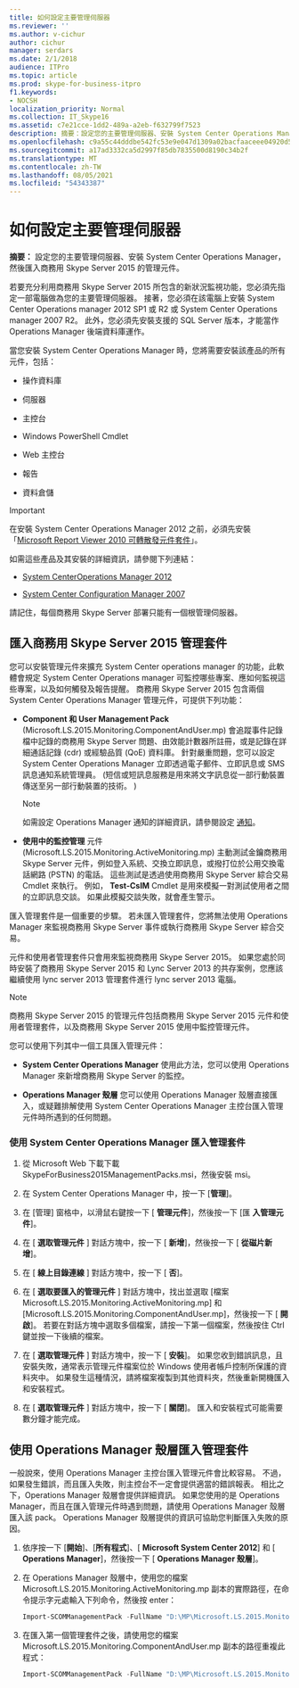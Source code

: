 ```yaml
---
title: 如何設定主要管理伺服器
ms.reviewer: ''
ms.author: v-cichur
author: cichur
manager: serdars
ms.date: 2/1/2018
audience: ITPro
ms.topic: article
ms.prod: skype-for-business-itpro
f1.keywords:
- NOCSH
localization_priority: Normal
ms.collection: IT_Skype16
ms.assetid: c7e21cce-1dd2-489a-a2eb-f632799f7523
description: 摘要：設定您的主要管理伺服器、安裝 System Center Operations Manager，以及匯入商務用 Skype Server 2015 的管理元件。
ms.openlocfilehash: c9a55c44dddbe542fc53e9e047d1309a02bacfaaceee04920d5b63a1f7e25e79
ms.sourcegitcommit: a17ad3332ca5d2997f85db7835500d8190c34b2f
ms.translationtype: MT
ms.contentlocale: zh-TW
ms.lasthandoff: 08/05/2021
ms.locfileid: "54343387"
---
```

# <a name="how-to-configure-the-primary-management-server"></a>如何設定主要管理伺服器

**摘要：** 設定您的主要管理伺服器、安裝 System Center Operations Manager，然後匯入商務用 Skype Server 2015 的管理元件。

若要充分利用商務用 Skype Server 2015 所包含的新狀況監視功能，您必須先指定一部電腦做為您的主要管理伺服器。 接著，您必須在該電腦上安裝 System Center Operations manager 2012 SP1 或 R2 或 System Center Operations manager 2007 R2。 此外，您必須先安裝支援的 SQL Server 版本，才能當作 Operations Manager 後端資料庫運作。

當您安裝 System Center Operations Manager 時，您將需要安裝該產品的所有元件，包括：

- 操作資料庫

- 伺服器

- 主控台

- Windows PowerShell Cmdlet

- Web 主控台

- 報告

- 資料倉儲

> [!IMPORTANT]
> 在安裝 System Center Operations Manager 2012 之前，必須先安裝「[Microsoft Report Viewer 2010 可轉散發元件套件](https://www.microsoft.com/download/details.aspx?id=6442)」。

如需這些產品及其安裝的詳細資訊，請參閱下列連結：

- [System CenterOperations Manager 2012](/previous-versions/system-center/system-center-2012-R2/hh205987(v=sc.12))

- [System Center Configuration Manager 2007](https://technet.microsoft.com/library/bb735860.aspx)

請記住，每個商務用 Skype Server 部署只能有一個根管理伺服器。

## <a name="importing-the-skype-for-business-server-2015-management-packs"></a>匯入商務用 Skype Server 2015 管理套件

您可以安裝管理元件來擴充 System Center operations manager 的功能，此軟體會規定 System Center Operations manager 可監控哪些專案、應如何監視這些專案，以及如何觸發及報告提醒。 商務用 Skype Server 2015 包含兩個 System Center Operations Manager 管理元件，可提供下列功能：

- **Component 和 User Management Pack** (Microsoft.LS.2015.Monitoring.ComponentAndUser.mp) 會追蹤事件記錄檔中記錄的商務用 Skype Server 問題、由效能計數器所註冊，或是記錄在詳細通話記錄 (cdr) 或經驗品質 (QoE) 資料庫。 針對嚴重問題，您可以設定 System Center Operations Manager 立即透過電子郵件、立即訊息或 SMS 訊息通知系統管理員。  (短信或短訊息服務是用來將文字訊息從一部行動裝置傳送至另一部行動裝置的技術。 ) 

    > [!NOTE]
    >  如需設定 Operations Manager 通知的詳細資訊，請參閱設定 [通知](/previous-versions/system-center/operations-manager-2007-r2/dd440890(v=technet.10))。

- **使用中的監控管理** 元件 (Microsoft.LS.2015.Monitoring.ActiveMonitoring.mp) 主動測試金鑰商務用 Skype Server 元件，例如登入系統、交換立即訊息，或撥打位於公用交換電話網路 (PSTN) 的電話。 這些測試是透過使用商務用 Skype Server 綜合交易 Cmdlet 來執行。 例如， **Test-CsIM** Cmdlet 是用來模擬一對測試使用者之間的立即訊息交談。 如果此模擬交談失敗，就會產生警示。

匯入管理套件是一個重要的步驟。 若未匯入管理套件，您將無法使用 Operations Manager 來監視商務用 Skype Server 事件或執行商務用 Skype Server 綜合交易。

元件和使用者管理套件只會用來監視商務用 Skype Server 2015。 如果您處於同時安裝了商務用 Skype Server 2015 和 Lync Server 2013 的共存案例，您應該繼續使用 lync server 2013 管理套件進行 lync server 2013 電腦。

> [!NOTE]
> 商務用 Skype Server 2015 的管理元件包括商務用 Skype Server 2015 元件和使用者管理套件，以及商務用 Skype Server 2015 使用中監控管理元件。

您可以使用下列其中一個工具匯入管理元件：

- **System Center Operations Manager** 使用此方法，您可以使用 Operations Manager 來新增商務用 Skype Server 的監控。

- **Operations Manager 殼層** 您可以使用 Operations Manager 殼層直接匯入，或疑難排解使用 System Center Operations Manager 主控台匯入管理元件時所遇到的任何問題。

### <a name="importing-the-management-packs-by-using-system-center-operations-manager"></a>使用 System Center Operations Manager 匯入管理套件

1. 從 Microsoft Web 下載下載 SkypeForBusiness2015ManagementPacks.msi，然後安裝 msi。

2. 在 System Center Operations Manager 中，按一下 [**管理**]。

3. 在 [管理] 窗格中，以滑鼠右鍵按一下 [ **管理元件**]，然後按一下 [匯 **入管理元件**]。

4. 在 [ **選取管理元件** ] 對話方塊中，按一下 [ **新增**]，然後按一下 [ **從磁片新增**]。

5. 在 [ **線上目錄連線** ] 對話方塊中，按一下 [ **否**]。

6. 在 [ **選取要匯入的管理元件** ] 對話方塊中，找出並選取 [檔案 Microsoft.LS.2015.Monitoring.ActiveMonitoring.mp] 和 [Microsoft.LS.2015.Monitoring.ComponentAndUser.mp]，然後按一下 [ **開啟**]。 若要在對話方塊中選取多個檔案，請按一下第一個檔案，然後按住 Ctrl 鍵並按一下後續的檔案。

7. 在 [ **選取管理元件** ] 對話方塊中，按一下 [ **安裝**]。 如果您收到錯誤訊息，且安裝失敗，通常表示管理元件檔案位於 Windows 使用者帳戶控制所保護的資料夾中。 如果發生這種情況，請將檔案複製到其他資料夾，然後重新開機匯入和安裝程式。

8. 在 [ **選取管理元件** ] 對話方塊中，按一下 [ **關閉**]。 匯入和安裝程式可能需要數分鐘才能完成。

## <a name="importing-the-management-packs-by-using-the-operations-manager-shell"></a>使用 Operations Manager 殼層匯入管理套件

一般說來，使用 Operations Manager 主控台匯入管理元件會比較容易。 不過，如果發生錯誤，而且匯入失敗，則主控台不一定會提供適當的錯誤報表。 相比之下，Operations Manager 殼層會提供詳細資訊。 如果您使用的是 Operations Manager，而且在匯入管理元件時遇到問題，請使用 Operations Manager 殼層匯入該 pack。 Operations Manager 殼層提供的資訊可協助您判斷匯入失敗的原因。

1. 依序按一下 [**開始**]、[**所有程式**]、[ **Microsoft System Center 2012**] 和 [ **Operations Manager**]，然後按一下 [ **Operations Manager 殼層**]。

2. 在 Operations Manager 殼層中，使用您的檔案 Microsoft.LS.2015.Monitoring.ActiveMonitoring.mp 副本的實際路徑，在命令提示字元處輸入下列命令，然後按 enter：

   ```PowerShell
   Import-SCOMManagementPack -FullName "D:\MP\Microsoft.LS.2015.Monitoring.ActiveMonitoring.mp"
   ```

3. 在匯入第一個管理套件之後，請使用您的檔案 Microsoft.LS.2015.Monitoring.ComponentAndUser.mp 副本的路徑重複此程式：

   ```PowerShell
   Import-SCOMManagementPack -FullName "D:\MP\Microsoft.LS.2015.Monitoring.ComponentAndUser.mp"
   ```